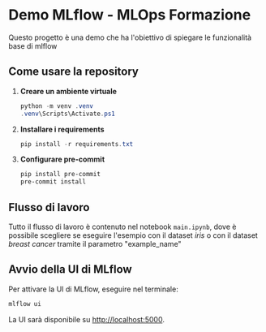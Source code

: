 # Demo MLflow - MLOps Formazione

Questo progetto è una demo che ha l'obiettivo di spiegare le funzionalità base di mlflow

## Come usare la repository

1. **Creare un ambiente virtuale**
	```powershell
	python -m venv .venv
	.venv\Scripts\Activate.ps1
	```

2. **Installare i requirements**
	```powershell
	pip install -r requirements.txt
	```

3. **Configurare pre-commit**
	```powershell
	pip install pre-commit
	pre-commit install
	```

## Flusso di lavoro

Tutto il flusso di lavoro è contenuto nel notebook `main.ipynb`, dove è possibile scegliere se eseguire l'esempio con il dataset *iris* o con il dataset *breast cancer* tramite il parametro "example_name"

## Avvio della UI di MLflow

Per attivare la UI di MLflow, eseguire nel terminale:

```powershell
mlflow ui
```

La UI sarà disponibile su [http://localhost:5000](http://localhost:5000).
